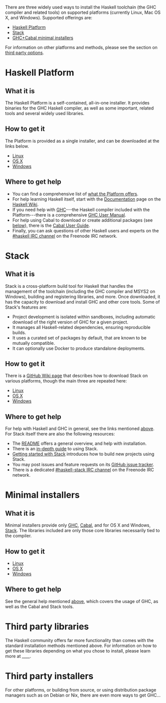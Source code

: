 There are three widely used ways to install the Haskell toolchain (the GHC
compiler and related tools) on supported platforms (currently Linux, Mac OS X,
and Windows). Supported offerings are:

- [Haskell Platform](#platform)
- [Stack](#stack)
- [GHC+Cabal minimal installers](#minimal)

For information on other platforms and methods, please see the section on
[third party options](#other).

# Haskell Platform

## What it is

<a name="platform"></a>The Haskell Platform is a self-contained, all-in-one
installer. It provides binaries for the GHC Haskell compiler, as well as some
important, related tools and several widely used libraries.

## How to get it

The Platform is provided as a single installer, and can be downloaded at the
links below.

- [Linux](http://www.haskell.org/platform/linux.html)
- [OS X](http://www.haskell.org/platform/mac.html)
- [Windows](http://www.haskell.org/platform/windows.html)

## Where to get help

- You can find a comprehensive list of
  [what the Platform offers](https://www.haskell.org/platform/contents.html).
- <a name="help" />For help learning Haskell itself, start with the
  [Documentation](https://www.haskell.org/documentation) page on the
  [Haskell Wiki](https://www.haskell.org/).
- If you need help with [GHC](https://www.haskell.org/ghc)---the Haskell
  compiler included with the Platform---there is a comprehensive
  [GHC User Manual](https://downloads.haskell.org/~ghc/latest/docs/html/users_guide/index.html).
- For help using Cabal to download or create additional packages (see
  [below](#thirdparty)), there is the
  [Cabal User Guide](https://www.haskell.org/cabal/users-guide/).
- Finally, you can ask questions of other Haskell users and experts on the
  [\#haskell IRC channel](irc://irc.freenode.net/haskell) on the Freenode IRC
  network.

# Stack

## What it is

<a name="stack"></a>Stack is a cross-platform build tool for Haskell that
handles the management of the toolchain (including the GHC compiler and MSYS2
on Windows), building and registering libraries, and more. Once downloaded, it
has the capacity to download and install GHC and other core tools. Some of
Stack's features are:

- Project development is isolated within sandboxes, including automatic
  download of the right version of GHC for a given project.
- It manages all Haskell-related dependencies, ensuring reproducible builds.
- It uses a curated set of packages by default, that are known to be mutually
  compatible.
- It can optionally use Docker to produce standalone deployments.

## How to get it

There is a [GitHub Wiki page](https://github.com/commercialhaskell/stack/wiki/Downloads)
that describes how to download Stack on various platforms, though the main
three are repeated here:

- [Linux](https://github.com/commercialhaskell/stack/wiki/Downloads#ubuntu)
- [OS X](https://github.com/commercialhaskell/stack/wiki/Downloads#os-x)
- [Windows](https://github.com/commercialhaskell/stack/wiki/Downloads#windows)

## Where to get help

For help with Haskell and GHC in general, see the links mentioned
[above](#help). For Stack itself there are also the following resources:

- The [README](https://github.com/commercialhaskell/stack/#readme) offers a
  general overview, and help with installation.
- There is an
  [in-depth guide](https://github.com/commercialhaskell/stack/blob/master/doc/GUIDE.md)
  to using Stack.
- [Getting started with Stack](http://seanhess.github.io/2015/08/04/practical-haskell-getting-started.html)
  introduces how to build new projects using Stack.
- You may post issues and feature requests on its
  [GitHub issue tracker](https://github.com/commercialhaskell/stack).
- There is a dedicated
  [\#haskell-stack IRC channel](irc://irc.freenode.net/haskell-stack) on the
  Freenode IRC network.

# Minimal installers

## What it is

<a name="minimal"></a>Minimal installers provide only
[GHC](https://www.haskell.org/ghc), [Cabal](https://www.haskell.org/cabal/),
and for OS X and Windows, [Stack](https://github.com/commercialhaskell/stack).
The libraries included are only those core libraries necessarily tied to the
compiler.

## How to get it

- [Linux](https://www.haskell.org/downloads/linux)
- [OS X](https://www.haskell.org/downloads/osx)
- [Windows](https://www.haskell.org/downloads/windows)

## Where to get help

See the general help mentioned [above](#help), which covers the usage of GHC,
as well as the Cabal and Stack tools.

# Third party libraries

<a name="thirdparty"></a>The Haskell community offers far more functionality
than comes with the standard installation methods mentioned above. For
information on how to get these libraries depending on what you chose to
install, please learn more at ____.

<!--- The following would be described in a separate page on the Wiki, and not
on the downloads page. -->

# Third party installers

<!--- This should be in smaller text at the bottom of the page. The page it
jumps to could be on the Wiki to make editing and updates easier for others.
-->

<a name="other"></a>For other platforms, or building from source, or using
distribution package managers such as on Debian or Nix, there are even more
ways to get GHC...
